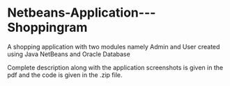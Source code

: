 # Netbeans-Application---Shoppingram
A shopping application with two modules namely Admin and User created using Java NetBeans and Oracle Database

Complete description along with the application screenshots is given in the pdf and the code is given in the .zip file.
